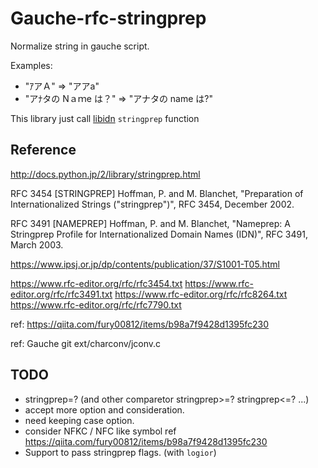 # Gauche-rfc-stringprep

Normalize string in gauche script.

Examples:

- "ｱアＡ" => "アアa"
- "アﾅタの Nａｍe は？" => "アナタの name は?"

This library just call [libidn](https://www.gnu.org/software/libidn/) `stringprep` function

## Reference

http://docs.python.jp/2/library/stringprep.html

RFC 3454
   [STRINGPREP] Hoffman, P. and M. Blanchet, "Preparation of
                Internationalized Strings ("stringprep")", RFC 3454,
                December 2002.

RFC 3491
   [NAMEPREP]   Hoffman, P. and M. Blanchet, "Nameprep: A Stringprep
                Profile for Internationalized Domain Names (IDN)", RFC
                3491, March 2003.


https://www.ipsj.or.jp/dp/contents/publication/37/S1001-T05.html


https://www.rfc-editor.org/rfc/rfc3454.txt
https://www.rfc-editor.org/rfc/rfc3491.txt
https://www.rfc-editor.org/rfc/rfc8264.txt
https://www.rfc-editor.org/rfc/rfc7790.txt


ref: https://qiita.com/fury00812/items/b98a7f9428d1395fc230


ref: Gauche git ext/charconv/jconv.c

## TODO

- stringprep=? (and other comparetor stringprep>=? stringprep<=? ...)
- accept more option and consideration.
- need keeping case option.
- consider NFKC / NFC like symbol ref https://qiita.com/fury00812/items/b98a7f9428d1395fc230
- Support to pass stringprep flags. (with `logior`)
